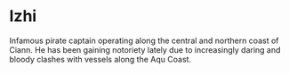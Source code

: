 # Izhi
Infamous pirate captain operating along the central and northern coast of Ciann.  He has been gaining notoriety lately due to increasingly daring and bloody clashes with vessels along the Aqu Coast.
